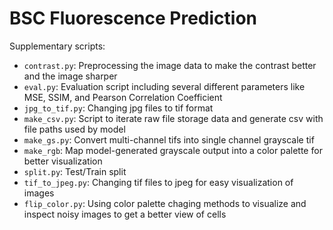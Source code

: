# BSC Fluorescence Prediction


Supplementary scripts:
- `contrast.py`: Preprocessing the image data to make the contrast better and the image sharper
- `eval.py`: Evaluation script including several different parameters like MSE, SSIM, and Pearson Correlation Coefficient
- `jpg_to_tif.py`: Changing jpg files to tif format
- `make_csv.py`: Script to iterate raw file storage data and generate csv with file paths used by model
- `make_gs.py`: Convert multi-channel tifs into single channel grayscale tif
- `make_rgb`: Map model-generated grayscale output into a color palette for better visualization
- `split.py`: Test/Train split
- `tif_to_jpeg.py`: Changing tif files to jpeg for easy visualization of images
- `flip_color.py`: Using color palette chaging methods to visualize and inspect noisy images to get a better view of cells